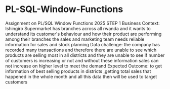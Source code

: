 # PL-SQL-Window-Functions
Assignment on PL/SQL Window Functions 2025
   STEP 1
Business Context:
Ishingiro Supermarket has branches across all rwanda and it wants to understand its customer's behaviour and how their product are performing among their branches the sales and marketing team needs reliable information for sales and stock planning
Data challenge:
the company has recorded many transactions and therefore there are unable to see which products are selling most in all districts and they are unable to see if number of customers is increasing or not and without these information sales can not increase on higher level to meet the demand
Expected Outcome:
to get information of best selling products in districts ,getting total sales that happened in the whole month and all this data then will be used to target customers
